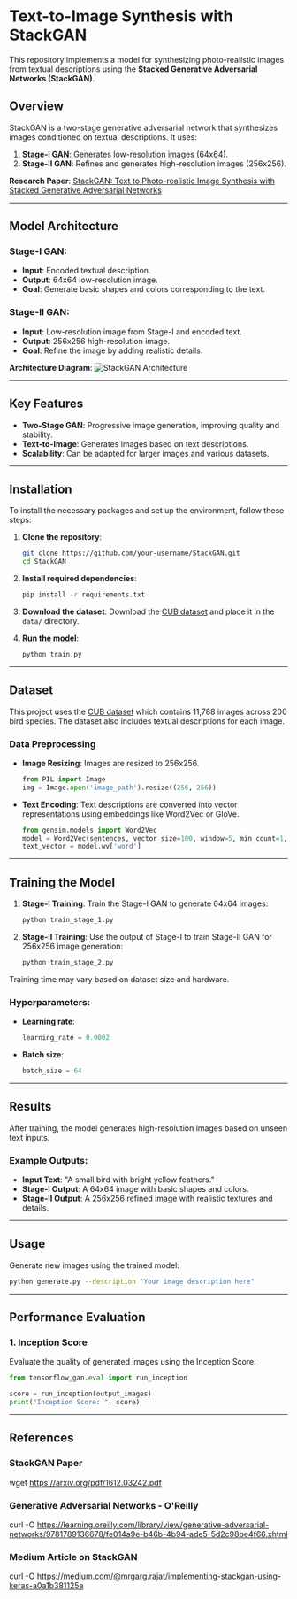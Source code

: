 # Text-to-Image Synthesis with StackGAN

This repository implements a model for synthesizing photo-realistic images from textual descriptions using the **Stacked Generative Adversarial Networks (StackGAN)**.

## Overview

StackGAN is a two-stage generative adversarial network that synthesizes images conditioned on textual descriptions. It uses:
1. **Stage-I GAN**: Generates low-resolution images (64x64).
2. **Stage-II GAN**: Refines and generates high-resolution images (256x256).

**Research Paper**: [StackGAN: Text to Photo-realistic Image Synthesis with Stacked Generative Adversarial Networks](https://arxiv.org/pdf/1612.03242.pdf)

---

## Model Architecture

### Stage-I GAN:
- **Input**: Encoded textual description.
- **Output**: 64x64 low-resolution image.
- **Goal**: Generate basic shapes and colors corresponding to the text.

### Stage-II GAN:
- **Input**: Low-resolution image from Stage-I and encoded text.
- **Output**: 256x256 high-resolution image.
- **Goal**: Refine the image by adding realistic details.

**Architecture Diagram**:
![StackGAN Architecture](https://user-images.githubusercontent.com/31109495/94064358-32e02d00-fe07-11ea-8ae0-a53e443f9509.png)

---

## Key Features

- **Two-Stage GAN**: Progressive image generation, improving quality and stability.
- **Text-to-Image**: Generates images based on text descriptions.
- **Scalability**: Can be adapted for larger images and various datasets.

---

## Installation

To install the necessary packages and set up the environment, follow these steps:

1. **Clone the repository**:
    ```bash
    git clone https://github.com/your-username/StackGAN.git
    cd StackGAN
    ```

2. **Install required dependencies**:
    ```bash
    pip install -r requirements.txt
    ```

3. **Download the dataset**:
    Download the [CUB dataset](https://drive.google.com/open?id=0B3y_msrWZaXLT1BZdVdycDY5TEE) and place it in the `data/` directory.

4. **Run the model**:
    ```bash
    python train.py
    ```

---

## Dataset

This project uses the [CUB dataset](http://www.vision.caltech.edu/visipedia/CUB-200.html) which contains 11,788 images across 200 bird species. The dataset also includes textual descriptions for each image.

### Data Preprocessing

- **Image Resizing**: Images are resized to 256x256.
    ```python
    from PIL import Image
    img = Image.open('image_path').resize((256, 256))
    ```

- **Text Encoding**: Text descriptions are converted into vector representations using embeddings like Word2Vec or GloVe.
    ```python
    from gensim.models import Word2Vec
    model = Word2Vec(sentences, vector_size=100, window=5, min_count=1, workers=4)
    text_vector = model.wv['word']
    ```

---

## Training the Model

1. **Stage-I Training**:
    Train the Stage-I GAN to generate 64x64 images:
    ```bash
    python train_stage_1.py
    ```

2. **Stage-II Training**:
    Use the output of Stage-I to train Stage-II GAN for 256x256 image generation:
    ```bash
    python train_stage_2.py
    ```

Training time may vary based on dataset size and hardware.

### Hyperparameters:

- **Learning rate**:
    ```python
    learning_rate = 0.0002
    ```

- **Batch size**:
    ```python
    batch_size = 64
    ```

---

## Results

After training, the model generates high-resolution images based on unseen text inputs.

### Example Outputs:

- **Input Text**: "A small bird with bright yellow feathers."
- **Stage-I Output**: A 64x64 image with basic shapes and colors.
- **Stage-II Output**: A 256x256 refined image with realistic textures and details.

---

## Usage

Generate new images using the trained model:
```bash
python generate.py --description "Your image description here"
```
---


## Performance Evaluation

### 1. Inception Score
Evaluate the quality of generated images using the Inception Score:

```python
from tensorflow_gan.eval import run_inception

score = run_inception(output_images)
print("Inception Score: ", score)
```
---
## References
### StackGAN Paper
wget https://arxiv.org/pdf/1612.03242.pdf

### Generative Adversarial Networks - O'Reilly
curl -O https://learning.oreilly.com/library/view/generative-adversarial-networks/9781789136678/fe014a9e-b46b-4b94-ade5-5d2c98be4f66.xhtml

### Medium Article on StackGAN
curl -O https://medium.com/@mrgarg.rajat/implementing-stackgan-using-keras-a0a1b381125e
